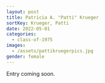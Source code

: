 ```yaml
---
layout: post
title: Patricia A. "Patti" Krueger
sortKey: Krueger, Patti
date: 2022-05-01
categories:
  - class-of-1975
images:
  - /assets/pattikruegerpics.jpg
gender: female
---
```

E﻿ntry coming soon.
